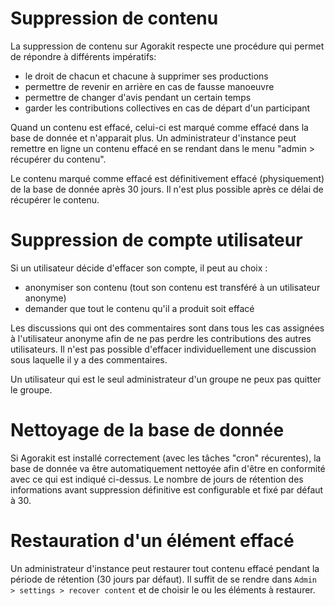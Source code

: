 # Suppression de contenu
La suppression de contenu sur Agorakit respecte une procédure qui permet de répondre à différents impératifs:

- le droit de chacun et chacune à supprimer ses productions
- permettre de revenir en arrière en cas de fausse manoeuvre
- permettre de changer d'avis pendant un certain temps
- garder les contributions collectives en cas de départ d'un participant


Quand un contenu est effacé, celui-ci est marqué comme effacé dans la base de donnée et n'apparait plus. Un administrateur d'instance peut remettre en ligne un contenu effacé en se rendant dans le menu "admin > récupérer du contenu".

Le contenu marqué comme effacé est définitivement effacé (physiquement) de la base de donnée après 30 jours. Il n'est plus possible après ce délai de récupérer le contenu.


# Suppression de compte utilisateur
Si un utilisateur décide d'effacer son compte, il peut au choix : 

- anonymiser son contenu (tout son contenu est transféré à un utilisateur anonyme)
- demander que tout le contenu qu'il a produit soit effacé

Les discussions qui ont des commentaires sont dans tous les cas assignées à l'utilisateur anonyme afin de ne pas perdre les contributions des autres utilisateurs. 
Il n'est pas possible d'effacer individuellement une discussion sous laquelle il y a des commentaires.

Un utilisateur qui est le seul administrateur d'un groupe ne peux pas quitter le groupe.


# Nettoyage de la base de donnée
Si Agorakit est installé correctement (avec les tâches "cron" récurentes), la base de donnée va être automatiquement nettoyée afin d'être en conformité avec ce qui est indiqué ci-dessus.
Le nombre de jours de rétention des informations avant suppression définitive est configurable et fixé par défaut à 30.

# Restauration d'un élément effacé
Un administrateur d'instance peut restaurer tout contenu effacé pendant la période de rétention (30 jours par défaut). Il suffit de se rendre dans `Admin > settings > recover content` et de choisir le ou les éléments à restaurer.

